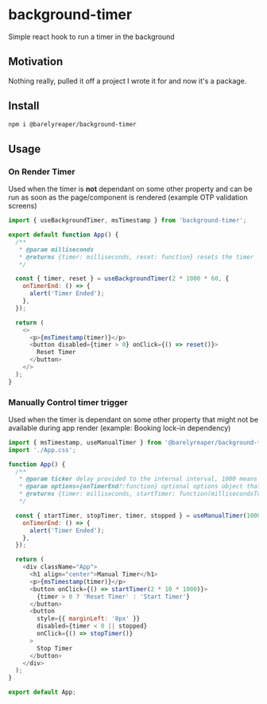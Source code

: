 # background-timer

Simple react hook to run a timer in the background

## Motivation

Nothing really, pulled it off a project I wrote it for and now it's a package.

## Install

```sh
npm i @barelyreaper/background-timer
```

## Usage

### On Render Timer

Used when the timer is **not** dependant on some other property and can be run as soon as the page/component is rendered (example OTP validation screens)

```js
import { useBackgroundTimer, msTimestamp } from 'background-timer';

export default function App() {
  /**
   * @param milliseconds
   * @returns {timer: milliseconds, reset: function} resets the timer
   */

  const { timer, reset } = useBackgroundTimer(2 * 1000 * 60, {
    onTimerEnd: () => {
      alert('Timer Ended');
    },
  });

  return (
    <>
      <p>{msTimestamp(timer)}</p>
      <button disabled={timer > 0} onClick={() => reset()}>
        Reset Timer
      </button>
    </>
  );
}
```

### Manually Control timer trigger

Used when the timer is dependant on some other property that might not be available during app render (example: Booking lock-in dependency)

```js
import { msTimestamp, useManualTimer } from '@barelyreaper/background-timer';
import './App.css';

function App() {
  /**
   * @param ticker delay provided to the internal interval, 1000 means timer executes every 1 second
   * @param options={onTimerEnd?:function} optional options object that allows adding a callback on timer end
   * @returns {timer: milliseconds, startTimer: function(millisecondsToExecFor){},stopTimer:function,stopped:Boolean}
   */

  const { startTimer, stopTimer, timer, stopped } = useManualTimer(1000, {
    onTimerEnd: () => {
      alert('Timer Ended');
    },
  });

  return (
    <div className="App">
      <h1 align="center">Manual Timer</h1>
      <p>{msTimestamp(timer)}</p>
      <button onClick={() => startTimer(2 * 10 * 1000)}>
        {timer > 0 ? 'Reset Timer' : 'Start Timer'}
      </button>
      <button
        style={{ marginLeft: '8px' }}
        disabled={timer < 0 || stopped}
        onClick={() => stopTimer()}
      >
        Stop Timer
      </button>
    </div>
  );
}

export default App;
```
